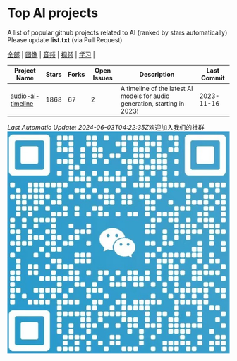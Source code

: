 # Top AI projects
A list of popular github projects related to AI (ranked by stars automatically)
Please update **list.txt** (via Pull Request)

<a href="./README.md">全部</a> |   <a href="./READMEpicture.md">图像</a> |   <a href="./READMEaudio.md">音频</a> | <a href="./READMEvideo.md">视频</a> | <a href="./READMElearn.md">学习</a> | 

| Project Name | Stars | Forks | Open Issues | Description | Last Commit |
| ------------ | ----- | ----- | ----------- | ----------- | ----------- |
| [audio-ai-timeline](https://github.com/archinetai/audio-ai-timeline) | 1868 | 67 | 2 | A timeline of the latest AI models for audio generation, starting in 2023! | 2023-11-16 |

*Last Automatic Update: 2024-06-03T04:22:35Z*欢迎加入我们的社群 ![](https://raw.githubusercontent.com/mouuii/picture/master/weichat.jpg) 